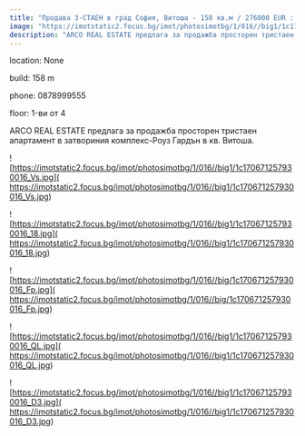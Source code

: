 ```yaml
---
title: "Продава 3-СТАЕН в град София, Витоша - 158 кв.м / 276000 EUR :: imot.bg Обява"
image: "https://imotstatic2.focus.bg/imot/photosimotbg/1/016//big1/1c170671257930016_gZ.jpg"
description: "ARCO REAL ESTATE предлага за продажба просторен тристаен апартамент в затвориния комплекс-Роуз Гардън в кв. Витоша."
---
```


location: None

build: 158 m

phone: 0878999555

floor: 1-ви от 4

ARCO REAL ESTATE предлага за продажба просторен тристаен апартамент в затвориния комплекс-Роуз Гардън в кв. Витоша.


![https://imotstatic2.focus.bg/imot/photosimotbg/1/016//big1/1c170671257930016_Vs.jpg]( https://imotstatic2.focus.bg/imot/photosimotbg/1/016//big1/1c170671257930016_Vs.jpg)


![https://imotstatic2.focus.bg/imot/photosimotbg/1/016//big1/1c170671257930016_18.jpg]( https://imotstatic2.focus.bg/imot/photosimotbg/1/016//big1/1c170671257930016_18.jpg)


![https://imotstatic2.focus.bg/imot/photosimotbg/1/016//big/1c170671257930016_Fp.jpg]( https://imotstatic2.focus.bg/imot/photosimotbg/1/016//big/1c170671257930016_Fp.jpg)


![https://imotstatic2.focus.bg/imot/photosimotbg/1/016//big1/1c170671257930016_QL.jpg]( https://imotstatic2.focus.bg/imot/photosimotbg/1/016//big1/1c170671257930016_QL.jpg)


![https://imotstatic2.focus.bg/imot/photosimotbg/1/016//big1/1c170671257930016_D3.jpg]( https://imotstatic2.focus.bg/imot/photosimotbg/1/016//big1/1c170671257930016_D3.jpg)


